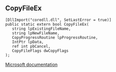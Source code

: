 ## CopyFileEx

```
[DllImport("coredll.dll", SetLastError = true)]
public static extern bool CopyFileEx(
   string lpExistingFileName,
   string lpNewFileName,
   CopyProgressRoutine lpProgressRoutine,
   IntPtr lpData,
   ref int pbCancel,
   CopyFileFlags dwCopyFlags
);
```

[Microsoft documentation](https://docs.microsoft.com/en-us/windows/win32/api/winbase/nf-winbase-copyfileexa)
